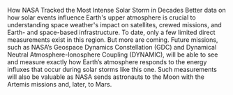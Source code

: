 How NASA Tracked the Most Intense Solar Storm in Decades 
 Better data on how solar events influence Earth's upper atmosphere is crucial to understanding space weather's impact on satellites, crewed missions, and Earth- and space-based infrastructure. To date, only a few limited direct measurements exist in this region. But more are coming. Future missions, such as NASA’s Geospace Dynamics Constellation (GDC) and Dynamical Neutral Atmosphere-Ionosphere Coupling (DYNAMIC), will be able to see and measure exactly how Earth’s atmosphere responds to the energy influxes that occur during solar storms like this one. Such measurements will also be valuable as NASA sends astronauts to the Moon with the Artemis missions and, later, to Mars.